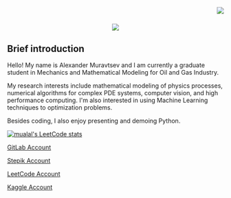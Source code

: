<img align="right" src="https://visitor-badge.laobi.icu/badge?page_id=mualal.mualal">

<h1 align="center">
  <a href="https://git.io/typing-svg">
    <img src="https://readme-typing-svg.herokuapp.com/?lines=Nice+to+meet+you!&center=true&size=25">
  </a>
</h1>

## Brief introduction
Hello! My name is Alexander Muravtsev and I am currently a graduate student in Mechanics and Mathematical Modeling for Oil and Gas Industry.

My research interests include mathematical modeling of physics processes, numerical algorithms for complex PDE systems, computer vision, and high performance computing.
I'm also interested in using Machine Learning techniques to optimization problems.

Besides coding, I also enjoy presenting and demoing Python.

[![mualal's LeetCode stats](https://leetcode-stats-six.vercel.app/?username=mualal)](https://leetcode.com/mualal/)

[GitLab Account](https://gitlab.com/mualal)

[Stepik Account](https://stepik.org/users/35858919/profile)

[LeetCode Account](https://leetcode.com/mualal/)

[Kaggle Account](https://www.kaggle.com/alexandermuravtsev)
